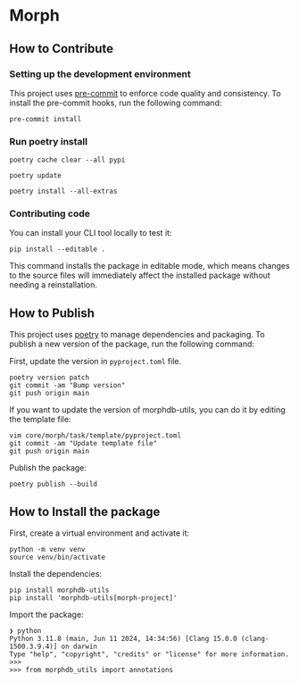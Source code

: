 # Morph

## How to Contribute

### Setting up the development environment

This project uses [pre-commit](https://pre-commit.com/) to enforce code quality and consistency. To install the pre-commit hooks, run the following command:

```shell
pre-commit install
```

### Run poetry install

```shell
poetry cache clear --all pypi

poetry update

poetry install --all-extras
```

### Contributing code

You can install your CLI tool locally to test it:

```shell
pip install --editable .
```

This command installs the package in editable mode, which means changes to the source files will immediately affect the installed package without needing a reinstallation.

## How to Publish

This project uses [poetry](https://python-poetry.org/) to manage dependencies and packaging. To publish a new version of the package, run the following command:

First, update the version in `pyproject.toml` file.

```shell
poetry version patch
git commit -am "Bump version"
git push origin main
```

If you want to update the version of morphdb-utils, you can do it by editing the template file:

```shell
vim core/morph/task/template/pyproject.toml
git commit -am "Update template file"
git push origin main
```

Publish the package:

```shell
poetry publish --build
```

## How to Install the package

First, create a virtual environment and activate it:

```shell
python -m venv venv
source venv/bin/activate
```

Install the dependencies:

```shell
pip install morphdb-utils
pip install 'morphdb-utils[morph-project]'
```

Import the package:

```shell
❯ python
Python 3.11.8 (main, Jun 11 2024, 14:34:56) [Clang 15.0.0 (clang-1500.3.9.4)] on darwin
Type "help", "copyright", "credits" or "license" for more information.
>>>
>>> from morphdb_utils import annotations
```
